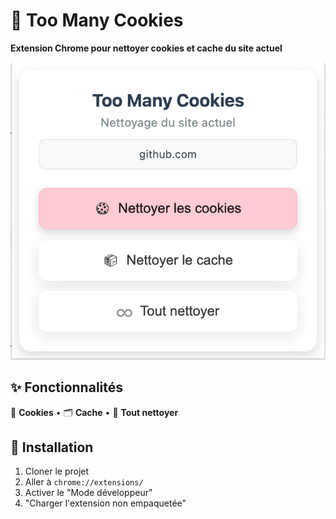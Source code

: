 # 🍪 Too Many Cookies

**Extension Chrome pour nettoyer cookies et cache du site actuel**

![Interface](icons/visualizer.png)

## ✨ Fonctionnalités

🍪 **Cookies** • 🗂️ **Cache** • 🧹 **Tout nettoyer**

## 🚀 Installation

1. Cloner le projet
2. Aller à `chrome://extensions/`
3. Activer le "Mode développeur"
4. "Charger l'extension non empaquetée"

